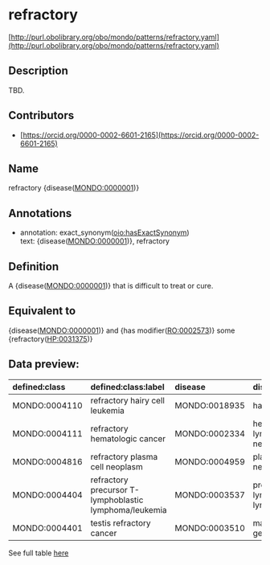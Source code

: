 # refractory 

[http://purl.obolibrary.org/obo/mondo/patterns/refractory.yaml](http://purl.obolibrary.org/obo/mondo/patterns/refractory.yaml)
## Description 

TBD.
## Contributors 
* [https://orcid.org/0000-0002-6601-2165](https://orcid.org/0000-0002-6601-2165) 
## Name 

refractory {disease\([MONDO:0000001](http://purl.obolibrary.org/obo/MONDO_0000001)\)}

## Annotations 

* annotation: exact_synonym\([oio:hasExactSynonym](http://purl.obolibrary.org/obo/oio_hasExactSynonym)\)  
text: {disease\([MONDO:0000001](http://purl.obolibrary.org/obo/MONDO_0000001)\)}, refractory

## Definition 

A {disease\([MONDO:0000001](http://purl.obolibrary.org/obo/MONDO_0000001)\)} that is difficult to treat or cure.

## Equivalent to 

{disease\([MONDO:0000001](http://purl.obolibrary.org/obo/MONDO_0000001)\)} and {has modifier\([RO:0002573](http://purl.obolibrary.org/obo/RO_0002573)\)} some {refractory\([HP:0031375](http://purl.obolibrary.org/obo/HP_0031375)\)}

## Data preview: 
| defined:class                                | defined:class:label                                    | disease                                      | disease:label                               |
|:---------------------------------------------|:-------------------------------------------------------|:---------------------------------------------|:--------------------------------------------|
| MONDO:0004110 | refractory hairy cell leukemia                         | MONDO:0018935 | hairy cell leukemia                         |
| MONDO:0004111 | refractory hematologic cancer                          | MONDO:0002334 | hematopoietic and lymphoid system neoplasm  |
| MONDO:0004816 | refractory plasma cell neoplasm                        | MONDO:0004959 | plasma cell neoplasm                        |
| MONDO:0004404 | refractory precursor T-lymphoblastic lymphoma/leukemia | MONDO:0003537 | precursor T-lymphoblastic lymphoma/leukemia |
| MONDO:0004401 | testis refractory cancer                               | MONDO:0003510 | malignant testicular germ cell tumor        |

See full table [here](https://github.com/monarch-initiative/mondo/blob/master/src/patterns/data/matches/refractory.tsv) 
